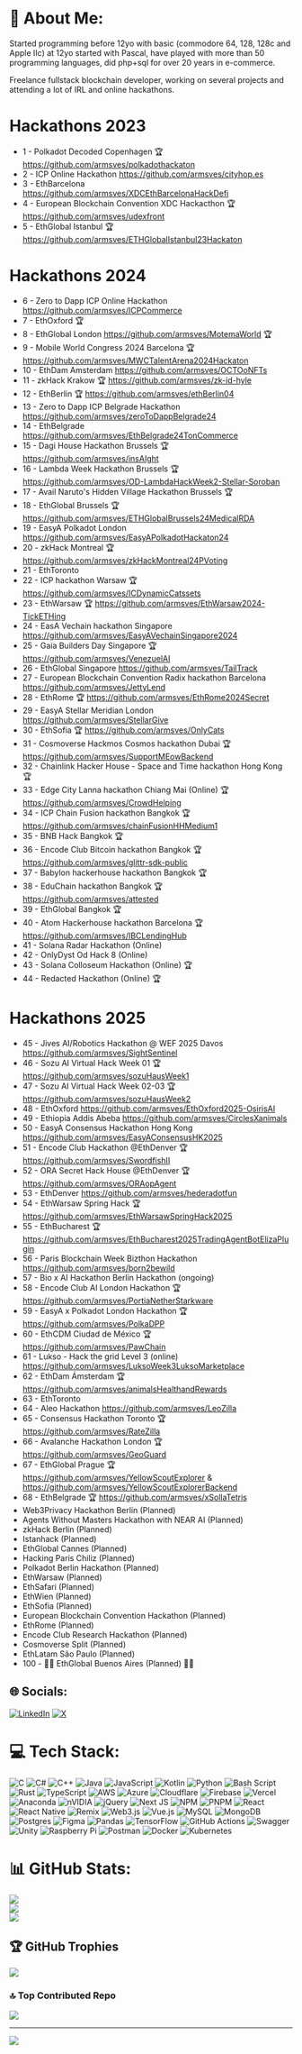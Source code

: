 # 💫 About Me:
Started programming before 12yo with basic (commodore 64, 128, 128c and Apple IIc) at 12yo started with Pascal, have played with more than 50 programming languages, did php+sql for over 20 years in e-commerce.

Freelance fullstack blockchain developer, working on several projects and attending a lot of IRL and online hackathons.

# Hackathons 2023
- 1 - Polkadot Decoded Copenhagen 🏆 https://github.com/armsves/polkadothackaton
- 2 - ICP Online Hackathon https://github.com/armsves/cityhop.es
- 3 - EthBarcelona https://github.com/armsves/XDCEthBarcelonaHackDefi 
- 4 - European Blockchain Convention XDC Hackacthon 🏆 https://github.com/armsves/udexfront
- 5 - EthGlobal Istanbul 🏆 https://github.com/armsves/ETHGlobalIstanbul23Hackaton

# Hackathons 2024
- 6 - Zero to Dapp ICP Online Hackathon https://github.com/armsves/ICPCommerce
- 7 - EthOxford 🏆
- 8 - EthGlobal London https://github.com/armsves/MotemaWorld 🏆
- 9 - Mobile World Congress 2024 Barcelona 🏆 https://github.com/armsves/MWCTalentArena2024Hackaton
- 10 - EthDam Amsterdam https://github.com/armsves/OCTOoNFTs
- 11 - zkHack Krakow 🏆 https://github.com/armsves/zk-id-hyle
- 12 - EthBerlin 🏆 https://github.com/armsves/ethBerlin04
- 13 - Zero to Dapp ICP Belgrade Hackathon https://github.com/armsves/zeroToDappBelgrade24
- 14 - EthBelgrade https://github.com/armsves/EthBelgrade24TonCommerce
- 15 - Dagi House Hackathon Brussels 🏆 https://github.com/armsves/insAIght
- 16 - Lambda Week Hackathon Brussels 🏆 https://github.com/armsves/OD-LambdaHackWeek2-Stellar-Soroban
- 17 - Avail Naruto's Hidden Village Hackathon Brussels 🏆
- 18 - EthGlobal Brussels 🏆 https://github.com/armsves/ETHGlobalBrussels24MedicalRDA
- 19 - EasyA Polkadot London https://github.com/armsves/EasyAPolkadotHackaton24
- 20 - zkHack Montreal 🏆 https://github.com/armsves/zkHackMontreal24PVoting
- 21 - EthToronto
- 22 - ICP hackathon Warsaw 🏆 https://github.com/armsves/ICDynamicCatssets
- 23 - EthWarsaw 🏆 https://github.com/armsves/EthWarsaw2024-TickETHing
- 24 - EasA Vechain hackathon Singapore https://github.com/armsves/EasyAVechainSingapore2024
- 25 - Gaia Builders Day Singapore 🏆 https://github.com/armsves/VenezuelAI
- 26 - EthGlobal Singapore https://github.com/armsves/TailTrack
- 27 - European Blockchain Convention Radix hackathon Barcelona https://github.com/armsves/JettyLend
- 28 - EthRome 🏆 https://github.com/armsves/EthRome2024Secret
- 29 - EasyA Stellar Meridian London https://github.com/armsves/StellarGive
- 30 - EthSofia 🏆 https://github.com/armsves/OnlyCats
- 31 - Cosmoverse Hackmos Cosmos hackathon Dubai 🏆 https://github.com/armsves/SupportMEowBackend
- 32 - Chainlink Hacker House - Space and Time hackathon Hong Kong 🏆
- 33 - Edge City Lanna hackathon Chiang Mai (Online) 🏆 https://github.com/armsves/CrowdHelping
- 34 - ICP Chain Fusion hackathon Bangkok 🏆 https://github.com/armsves/chainFusionHHMedium1
- 35 - BNB Hack Bangkok 🏆 
- 36 - Encode Club Bitcoin hackathon Bangkok 🏆 https://github.com/armsves/glittr-sdk-public
- 37 - Babylon hackerhouse hackathon Bangkok 🏆
- 38 - EduChain hackathon Bangkok 🏆 https://github.com/armsves/attested
- 39 - EthGlobal Bangkok 🏆 
- 40 - Atom Hackerhouse hackathon Barcelona 🏆 https://github.com/armsves/IBCLendingHub
- 41 - Solana Radar Hackathon (Online)
- 42 - OnlyDyst Od Hack 8 (Online)
- 43 - Solana Colloseum Hackathon (Online) 🏆
- 44 - Redacted Hackathon (Online) 🏆

# Hackathons 2025
- 45 - Jives AI/Robotics Hackathon @ WEF 2025 Davos https://github.com/armsves/SightSentinel
- 46 - Sozu AI Virtual Hack Week 01 🏆 https://github.com/armsves/sozuHausWeek1
- 47 - Sozu AI Virtual Hack Week 02-03 🏆 https://github.com/armsves/sozuHausWeek2
- 48 - EthOxford https://github.com/armsves/EthOxford2025-OsirisAI
- 49 - Ethiopia Addis Abeba https://github.com/armsves/CirclesXanimals
- 50 - EasyA Consensus Hackathon Hong Kong https://github.com/armsves/EasyAConsensusHK2025
- 51 - Encode Club Hackathon @EthDenver 🏆  https://github.com/armsves/SwordfishII
- 52 - ORA Secret Hack House @EthDenver 🏆 https://github.com/armsves/ORAopAgent
- 53 - EthDenver https://github.com/armsves/hederadotfun
- 54 - EthWarsaw Spring Hack 🏆 https://github.com/armsves/EthWarsawSpringHack2025
- 55 - EthBucharest 🏆 https://github.com/armsves/EthBucharest2025TradingAgentBotElizaPlugin
- 56 - Paris Blockchain Week Bizthon Hackathon https://github.com/armsves/born2bewild
- 57 - Bio x AI Hackathon Berlin Hackathon (ongoing)
- 58 - Encode Club AI London Hackathon 🏆 https://github.com/armsves/PortiaNetherStarkware
- 59 - EasyA x Polkadot London Hackathon 🏆 https://github.com/armsves/PolkaDPP
- 60 - EthCDM Ciudad de México 🏆 https://github.com/armsves/PawChain
- 61 - Lukso - Hack the grid Level 3 (online) https://github.com/armsves/LuksoWeek3LuksoMarketplace
- 62 - EthDam Ámsterdam 🏆 https://github.com/armsves/animalsHealthandRewards
- 63 - EthToronto
- 64 - Aleo Hackathon https://github.com/armsves/LeoZilla
- 65 - Consensus Hackathon Toronto 🏆 https://github.com/armsves/RateZilla
- 66 - Avalanche Hackathon London 🏆 https://github.com/armsves/GeoGuard
- 67 - EthGlobal Prague 🏆 https://github.com/armsves/YellowScoutExplorer & https://github.com/armsves/YellowScoutExplorerBackend
- 68 - EthBelgrade 🏆 https://github.com/armsves/xSollaTetris
- Web3Privacy Hackathon Berlin (Planned)
- Agents Without Masters Hackathon with NEAR AI (Planned)
- zkHack Berlin (Planned)
- Istanhack (Planned)
- EthGlobal Cannes (Planned)
- Hacking Paris Chiliz (Planned)
- Polkadot Berlin Hackathon (Planned)
- EthWarsaw (Planned)
- EthSafari (Planned)
- EthWien (Planned)
- EthSofia (Planned)
- European Blockchain Convention Hackathon (Planned)
- EthRome (Planned)
- Encode Club Research Hackathon (Planned)
- Cosmoverse Split (Planned)
- EthLatam São Paulo (Planned)
- 100 - 🤩🥳 EthGlobal Buenos Aires (Planned) 🤩🥳

## 🌐 Socials:
[![LinkedIn](https://img.shields.io/badge/LinkedIn-%230077B5.svg?logo=linkedin&logoColor=white)](https://linkedin.com/in/armsves) 
[![X](https://img.shields.io/badge/X-black.svg?logo=X&logoColor=white)](https://x.com/armsves) 

# 💻 Tech Stack:
![C](https://img.shields.io/badge/c-%2300599C.svg?style=plastic&logo=c&logoColor=white) ![C#](https://img.shields.io/badge/c%23-%23239120.svg?style=plastic&logo=csharp&logoColor=white) ![C++](https://img.shields.io/badge/c++-%2300599C.svg?style=plastic&logo=c%2B%2B&logoColor=white) ![Java](https://img.shields.io/badge/java-%23ED8B00.svg?style=plastic&logo=openjdk&logoColor=white) ![JavaScript](https://img.shields.io/badge/javascript-%23323330.svg?style=plastic&logo=javascript&logoColor=%23F7DF1E) ![Kotlin](https://img.shields.io/badge/kotlin-%237F52FF.svg?style=plastic&logo=kotlin&logoColor=white) ![Python](https://img.shields.io/badge/python-3670A0?style=plastic&logo=python&logoColor=ffdd54) ![Bash Script](https://img.shields.io/badge/bash_script-%23121011.svg?style=plastic&logo=gnu-bash&logoColor=white) ![Rust](https://img.shields.io/badge/rust-%23000000.svg?style=plastic&logo=rust&logoColor=white) ![TypeScript](https://img.shields.io/badge/typescript-%23007ACC.svg?style=plastic&logo=typescript&logoColor=white) ![AWS](https://img.shields.io/badge/AWS-%23FF9900.svg?style=plastic&logo=amazon-aws&logoColor=white) ![Azure](https://img.shields.io/badge/azure-%230072C6.svg?style=plastic&logo=microsoftazure&logoColor=white) ![Cloudflare](https://img.shields.io/badge/Cloudflare-F38020?style=plastic&logo=Cloudflare&logoColor=white) ![Firebase](https://img.shields.io/badge/firebase-%23039BE5.svg?style=plastic&logo=firebase) ![Vercel](https://img.shields.io/badge/vercel-%23000000.svg?style=plastic&logo=vercel&logoColor=white) ![Anaconda](https://img.shields.io/badge/Anaconda-%2344A833.svg?style=plastic&logo=anaconda&logoColor=white) ![nVIDIA](https://img.shields.io/badge/cuda-000000.svg?style=plastic&logo=nVIDIA&logoColor=green) ![jQuery](https://img.shields.io/badge/jquery-%230769AD.svg?style=plastic&logo=jquery&logoColor=white) ![Next JS](https://img.shields.io/badge/Next-black?style=plastic&logo=next.js&logoColor=white) ![NPM](https://img.shields.io/badge/NPM-%23CB3837.svg?style=plastic&logo=npm&logoColor=white) ![PNPM](https://img.shields.io/badge/pnpm-%234a4a4a.svg?style=plastic&logo=pnpm&logoColor=f69220) ![React](https://img.shields.io/badge/react-%2320232a.svg?style=plastic&logo=react&logoColor=%2361DAFB) ![React Native](https://img.shields.io/badge/react_native-%2320232a.svg?style=plastic&logo=react&logoColor=%2361DAFB) ![Remix](https://img.shields.io/badge/remix-%23000.svg?style=plastic&logo=remix&logoColor=white) ![Web3.js](https://img.shields.io/badge/web3.js-F16822?style=plastic&logo=web3.js&logoColor=white) ![Vue.js](https://img.shields.io/badge/vue.js-%2335495e.svg?style=plastic&logo=vuedotjs&logoColor=%234FC08D) ![MySQL](https://img.shields.io/badge/mysql-4479A1.svg?style=plastic&logo=mysql&logoColor=white) ![MongoDB](https://img.shields.io/badge/MongoDB-%234ea94b.svg?style=plastic&logo=mongodb&logoColor=white) ![Postgres](https://img.shields.io/badge/postgres-%23316192.svg?style=plastic&logo=postgresql&logoColor=white) ![Figma](https://img.shields.io/badge/figma-%23F24E1E.svg?style=plastic&logo=figma&logoColor=white) ![Pandas](https://img.shields.io/badge/pandas-%23150458.svg?style=plastic&logo=pandas&logoColor=white) ![TensorFlow](https://img.shields.io/badge/TensorFlow-%23FF6F00.svg?style=plastic&logo=TensorFlow&logoColor=white) ![GitHub Actions](https://img.shields.io/badge/github%20actions-%232671E5.svg?style=plastic&logo=githubactions&logoColor=white) ![Swagger](https://img.shields.io/badge/-Swagger-%23Clojure?style=plastic&logo=swagger&logoColor=white) ![Unity](https://img.shields.io/badge/unity-%23000000.svg?style=plastic&logo=unity&logoColor=white) ![Raspberry Pi](https://img.shields.io/badge/-Raspberry_Pi-C51A4A?style=plastic&logo=Raspberry-Pi) ![Postman](https://img.shields.io/badge/Postman-FF6C37?style=plastic&logo=postman&logoColor=white) ![Docker](https://img.shields.io/badge/docker-%230db7ed.svg?style=plastic&logo=docker&logoColor=white) ![Kubernetes](https://img.shields.io/badge/kubernetes-%23326ce5.svg?style=plastic&logo=kubernetes&logoColor=white)
# 📊 GitHub Stats:
![](https://github-readme-stats.vercel.app/api?username=armsves&theme=dark&hide_border=false&include_all_commits=true&count_private=false)<br/>
![](https://github-readme-streak-stats.herokuapp.com/?user=armsves&theme=dark&hide_border=false)<br/>
![](https://github-readme-stats.vercel.app/api/top-langs/?username=armsves&theme=dark&hide_border=false&include_all_commits=true&count_private=false&layout=compact)

## 🏆 GitHub Trophies
![](https://github-profile-trophy.vercel.app/?username=armsves&theme=onedark&no-frame=false&no-bg=true&margin-w=4)

### 🔝 Top Contributed Repo
![](https://github-contributor-stats.vercel.app/api?username=armsves&limit=5&theme=dark&combine_all_yearly_contributions=true)

---
[![](https://visitcount.itsvg.in/api?id=armsves&icon=0&color=0)](https://visitcount.itsvg.in)

<!-- Proudly created with GPRM ( https://gprm.itsvg.in ) -->
